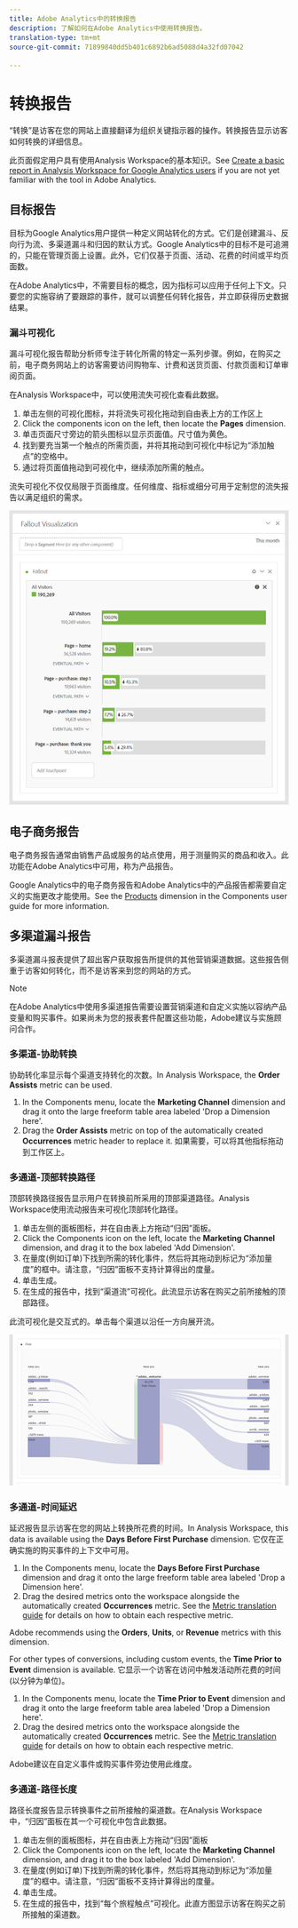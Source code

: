 ```yaml
---
title: Adobe Analytics中的转换报告
description: 了解如何在Adobe Analytics中使用转换报告。
translation-type: tm+mt
source-git-commit: 71899840dd5b401c6892b6ad5088d4a32fd07042

---
```



# 转换报告

“转换”是访客在您的网站上直接翻译为组织关键指示器的操作。转换报告显示访客如何转换的详细信息。

此页面假定用户具有使用Analysis Workspace的基本知识。See [Create a basic report in Analysis Workspace for Google Analytics users](create-report.md) if you are not yet familiar with the tool in Adobe Analytics.

## 目标报告

目标为Google Analytics用户提供一种定义网站转化的方式。它们是创建漏斗、反向行为流、多渠道漏斗和归因的默认方式。Google Analytics中的目标不是可追溯的，只能在管理页面上设置。此外，它们仅基于页面、活动、花费的时间或平均页面数。

在Adobe Analytics中，不需要目标的概念，因为指标可以应用于任何上下文。只要您的实施容纳了要跟踪的事件，就可以调整任何转化报告，并立即获得历史数据结果。

### 漏斗可视化

漏斗可视化报告帮助分析师专注于转化所需的特定一系列步骤。例如，在购买之前，电子商务网站上的访客需要访问购物车、计费和送货页面、付款页面和订单审阅页面。

在Analysis Workspace中，可以使用流失可视化查看此数据。

1. 单击左侧的可视化图标，并将流失可视化拖动到自由表上方的工作区上
2. Click the components icon on the left, then locate the **Pages** dimension.
3. 单击页面尺寸旁边的箭头图标以显示页面值。尺寸值为黄色。
4. 找到要充当第一个触点的所需页面，并将其拖动到可视化中标记为“添加触点”的空格中。
5. 通过将页面值拖动到可视化中，继续添加所需的触点。

流失可视化不仅仅局限于页面维度。任何维度、指标或细分可用于定制您的流失报告以满足组织的需求。

![流失可视化](../assets/fallout.png)

## 电子商务报告

电子商务报告通常由销售产品或服务的站点使用，用于测量购买的商品和收入。此功能在Adobe Analytics中可用，称为产品报告。

Google Analytics中的电子商务报告和Adobe Analytics中的产品报告都需要自定义的实施更改才能使用。See the [Products](../../../components/c-variables/dimensionslist/reports-products.md) dimension in the Components user guide for more information.

## 多渠道漏斗报告

多渠道漏斗报表提供了超出客户获取报告所提供的其他营销渠道数据。这些报告侧重于访客如何转化，而不是访客来到您的网站的方式。

> [!NOTE]
>
> 在Adobe Analytics中使用多渠道报告需要设置营销渠道和自定义实施以容纳产品变量和购买事件。如果尚未为您的报表套件配置这些功能，Adobe建议与实施顾问合作。

### 多渠道-协助转换

协助转化率显示每个渠道支持转化的次数。In Analysis Workspace, the **Order Assists** metric can be used.

1. In the Components menu, locate the **Marketing Channel** dimension and drag it onto the large freeform table area labeled &#39;Drop a Dimension here&#39;.
2. Drag the **Order Assists** metric on top of the automatically created **Occurrences** metric header to replace it. 如果需要，可以将其他指标拖动到工作区上。

### 多通道-顶部转换路径

顶部转换路径报告显示用户在转换前所采用的顶部渠道路径。Analysis Workspace使用流动报告来可视化顶部转化路径。

1. 单击左侧的面板图标，并在自由表上方拖动“归因”面板。
2. Click the Components icon on the left, locate the **Marketing Channel** dimension, and drag it to the box labeled &#39;Add Dimension&#39;.
3. 在量度(例如订单)下找到所需的转化事件，然后将其拖动到标记为“添加量度”的框中。请注意，“归因”面板不支持计算得出的度量。
4. 单击生成。
5. 在生成的报告中，找到“渠道流”可视化。此流显示访客在购买之前所接触的顶部路径。

此流可视化是交互式的。单击每个渠道以沿任一方向展开流。

![流量可视化](../assets/flow.png)

### 多通道-时间延迟

延迟报告显示访客在您的网站上转换所花费的时间。In Analysis Workspace, this data is available using the **Days Before First Purchase** dimension. 它仅在正确实施的购买事件的上下文中可用。

1. In the Components menu, locate the **Days Before First Purchase** dimension and drag it onto the large freeform table area labeled &#39;Drop a Dimension here&#39;.
2. Drag the desired metrics onto the workspace alongside the automatically created **Occurrences** metric. See the [Metric translation guide](common-metrics.md) for details on how to obtain each respective metric.

Adobe recommends using the **Orders**, **Units**, or **Revenue** metrics with this dimension.

For other types of conversions, including custom events, the **Time Prior to Event** dimension is available. 它显示一个访客在访问中触发活动所花费的时间(以分钟为单位)。

1. In the Components menu, locate the **Time Prior to Event** dimension and drag it onto the large freeform table area labeled &#39;Drop a Dimension here&#39;.
2. Drag the desired metrics onto the workspace alongside the automatically created **Occurrences** metric. See the [Metric translation guide](common-metrics.md) for details on how to obtain each respective metric.

Adobe建议在自定义事件或购买事件旁边使用此维度。

### 多通道-路径长度

路径长度报告显示转换事件之前所接触的渠道数。在Analysis Workspace中，“归因”面板在其一个可视化中包含此数据。

1. 单击左侧的面板图标，并在自由表上方拖动“归因”面板
2. Click the Components icon on the left, locate the **Marketing Channel** dimension, and drag it to the box labeled &#39;Add Dimension&#39;.
3. 在量度(例如订单)下找到所需的转化事件，然后将其拖动到标记为“添加量度”的框中。请注意，“归因”面板不支持计算得出的度量。
4. 单击生成。
5. 在生成的报告中，找到“每个旅程触点”可视化。此直方图显示访客在购买之前所接触的渠道数。
